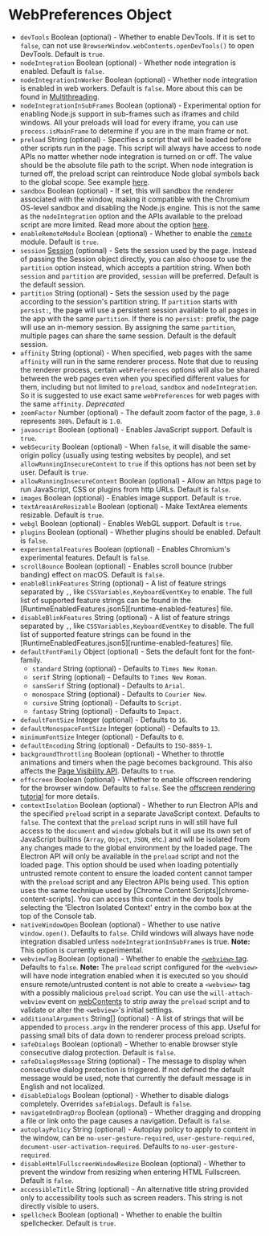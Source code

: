 # WebPreferences Object

* `devTools` Boolean (optional) - Whether to enable DevTools. If it is set to
  `false`, can not use `BrowserWindow.webContents.openDevTools()` to open
  DevTools. Default is `true`.
* `nodeIntegration` Boolean (optional) - Whether node integration is enabled.
  Default is `false`.
* `nodeIntegrationInWorker` Boolean (optional) - Whether node integration is
  enabled in web workers. Default is `false`. More about this can be found
  in [Multithreading](../../tutorial/multithreading.md).
* `nodeIntegrationInSubFrames` Boolean (optional) - Experimental option for
  enabling Node.js support in sub-frames such as iframes and child windows. All
  your preloads will load for every iframe, you can use `process.isMainFrame` to
  determine if you are in the main frame or not.
* `preload` String (optional) - Specifies a script that will be loaded before
  other scripts run in the page. This script will always have access to node
  APIs no matter whether node integration is turned on or off. The value should
  be the absolute file path to the script. When node integration is turned off,
  the preload script can reintroduce Node global symbols back to the global
  scope. See example [here](../process.md#event-loaded).
* `sandbox` Boolean (optional) - If set, this will sandbox the renderer
  associated with the window, making it compatible with the Chromium
  OS-level sandbox and disabling the Node.js engine. This is not the same as
  the `nodeIntegration` option and the APIs available to the preload script
  are more limited. Read more about the option [here](../sandbox-option.md).
* `enableRemoteModule` Boolean (optional) - Whether to enable the
  [`remote`](../remote.md) module. Default is `true`.
* `session` [Session](../session.md#class-session) (optional) - Sets the session
  used by the page. Instead of passing the Session object directly, you can also
  choose to use the `partition` option instead, which accepts a partition
  string. When both `session` and `partition` are provided, `session` will be
  preferred. Default is the default session.
* `partition` String (optional) - Sets the session used by the page according to
  the session's partition string. If `partition` starts with `persist:`, the
  page will use a persistent session available to all pages in the app with the
  same `partition`. If there is no `persist:` prefix, the page will use an
  in-memory session. By assigning the same `partition`, multiple pages can share
  the same session. Default is the default session.
* `affinity` String (optional) - When specified, web pages with the same
  `affinity` will run in the same renderer process. Note that due to reusing
  the renderer process, certain `webPreferences` options will also be shared
  between the web pages even when you specified different values for them,
  including but not limited to `preload`, `sandbox` and `nodeIntegration`.
  So it is suggested to use exact same `webPreferences` for web pages with
  the same `affinity`. _Deprecated_
* `zoomFactor` Number (optional) - The default zoom factor of the page, `3.0`
  represents `300%`. Default is `1.0`.
* `javascript` Boolean (optional) - Enables JavaScript support. Default is
  `true`.
* `webSecurity` Boolean (optional) - When `false`, it will disable the
  same-origin policy (usually using testing websites by people), and set
  `allowRunningInsecureContent` to `true` if this options has not been set
  by user. Default is `true`.
* `allowRunningInsecureContent` Boolean (optional) - Allow an https page to run
  JavaScript, CSS or plugins from http URLs. Default is `false`.
* `images` Boolean (optional) - Enables image support. Default is `true`.
* `textAreasAreResizable` Boolean (optional) - Make TextArea elements resizable.
  Default is `true`.
* `webgl` Boolean (optional) - Enables WebGL support. Default is `true`.
* `plugins` Boolean (optional) - Whether plugins should be enabled. Default is
  `false`.
* `experimentalFeatures` Boolean (optional) - Enables Chromium's experimental
  features. Default is `false`.
* `scrollBounce` Boolean (optional) - Enables scroll bounce (rubber banding)
  effect on macOS. Default is `false`.
* `enableBlinkFeatures` String (optional) - A list of feature strings separated
  by `,`, like `CSSVariables,KeyboardEventKey` to enable. The full list of
  supported feature strings can be found in the
  [RuntimeEnabledFeatures.json5][runtime-enabled-features] file.
* `disableBlinkFeatures` String (optional) - A list of feature strings separated
  by `,`, like `CSSVariables,KeyboardEventKey` to disable. The full list of
  supported feature strings can be found in the
  [RuntimeEnabledFeatures.json5][runtime-enabled-features] file.
* `defaultFontFamily` Object (optional) - Sets the default font for the
  font-family.
  * `standard` String (optional) - Defaults to `Times New Roman`.
  * `serif` String (optional) - Defaults to `Times New Roman`.
  * `sansSerif` String (optional) - Defaults to `Arial`.
  * `monospace` String (optional) - Defaults to `Courier New`.
  * `cursive` String (optional) - Defaults to `Script`.
  * `fantasy` String (optional) - Defaults to `Impact`.
* `defaultFontSize` Integer (optional) - Defaults to `16`.
* `defaultMonospaceFontSize` Integer (optional) - Defaults to `13`.
* `minimumFontSize` Integer (optional) - Defaults to `0`.
* `defaultEncoding` String (optional) - Defaults to `ISO-8859-1`.
* `backgroundThrottling` Boolean (optional) - Whether to throttle animations and
  timers when the page becomes background. This also affects the [Page
  Visibility API](#page-visibility). Defaults to `true`.
* `offscreen` Boolean (optional) - Whether to enable offscreen rendering for the
  browser window. Defaults to `false`. See the [offscreen rendering
  tutorial](../../tutorial/offscreen-rendering.md) for more details.
* `contextIsolation` Boolean (optional) - Whether to run Electron APIs and the
  specified `preload` script in a separate JavaScript context. Defaults to
  `false`. The context that the `preload` script runs in will still have full
  access to the `document` and `window` globals but it will use its own set of
  JavaScript builtins (`Array`, `Object`, `JSON`, etc.) and will be isolated
  from any changes made to the global environment by the loaded page. The
  Electron API will only be available in the `preload` script and not the loaded
  page. This option should be used when loading potentially untrusted remote
  content to ensure the loaded content cannot tamper with the `preload` script
  and any Electron APIs being used. This option uses the same technique used by
  [Chrome Content Scripts][chrome-content-scripts]. You can access this context
  in the dev tools by selecting the 'Electron Isolated Context' entry in the
  combo box at the top of the Console tab.
* `nativeWindowOpen` Boolean (optional) - Whether to use native `window.open()`.
  Defaults to `false`. Child windows will always have node integration disabled
  unless `nodeIntegrationInSubFrames` is true. **Note:** This option is
  currently experimental.
* `webviewTag` Boolean (optional) - Whether to enable the [`<webview>`
  tag](webview-tag.md). Defaults to `false`. **Note:** The `preload` script
  configured for the `<webview>` will have node integration enabled when it is
  executed so you should ensure remote/untrusted content is not able to create a
  `<webview>` tag with a possibly malicious `preload` script. You can use the
  `will-attach-webview` event on [webContents](../web-contents.md) to strip away
  the `preload` script and to validate or alter the `<webview>`'s initial
  settings.
* `additionalArguments` String[] (optional) - A list of strings that will be
  appended to `process.argv` in the renderer process of this app.  Useful for
  passing small bits of data down to renderer process preload scripts.
* `safeDialogs` Boolean (optional) - Whether to enable browser style
  consecutive dialog protection. Default is `false`.
* `safeDialogsMessage` String (optional) - The message to display when
  consecutive dialog protection is triggered. If not defined the default
  message would be used, note that currently the default message is in
  English and not localized.
* `disableDialogs` Boolean (optional) - Whether to disable dialogs
  completely. Overrides `safeDialogs`. Default is `false`.
* `navigateOnDragDrop` Boolean (optional) - Whether dragging and dropping a
  file or link onto the page causes a navigation. Default is `false`.
* `autoplayPolicy` String (optional) - Autoplay policy to apply to
  content in the window, can be `no-user-gesture-required`,
  `user-gesture-required`, `document-user-activation-required`. Defaults to
  `no-user-gesture-required`.
* `disableHtmlFullscreenWindowResize` Boolean (optional) - Whether to
  prevent the window from resizing when entering HTML Fullscreen. Default
  is `false`.
* `accessibleTitle` String (optional) - An alternative title string provided only
  to accessibility tools such as screen readers. This string is not directly
  visible to users.
* `spellcheck` Boolean (optional) - Whether to enable the builtin spellchecker.
  Default is `true`.
